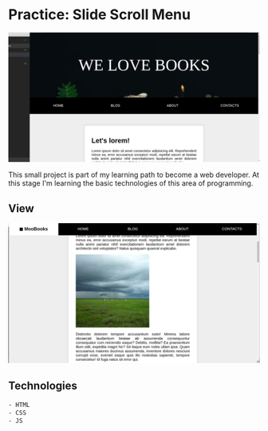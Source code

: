 # Practice: Slide Scroll Menu

![slide_scroll](./view.png)

This small project is part of my learning path to become a web developer. At this stage I'm learning the basic technologies of this area of programming.

## View

![slide_scroll](./slide_scroll.png)

## Technologies

    - HTML
    - CSS
    - JS
